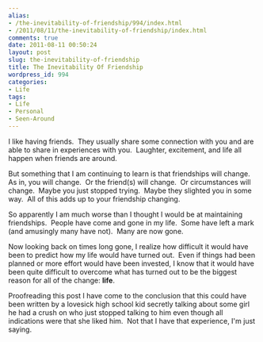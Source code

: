 ```yaml
---
alias:
- /the-inevitability-of-friendship/994/index.html
- /2011/08/11/the-inevitability-of-friendship/index.html
comments: true
date: 2011-08-11 00:50:24
layout: post
slug: the-inevitability-of-friendship
title: The Inevitability Of Friendship
wordpress_id: 994
categories:
- Life
tags:
- Life
- Personal
- Seen-Around
---
```


I like having friends.  They usually share some connection with you and are able to share in experiences with you.  Laughter, excitement, and life all happen when friends are around.

But something that I am continuing to learn is that friendships will change.  As in, you will change.  Or the friend(s) will change.  Or circumstances will change.  Maybe you just stopped trying.  Maybe they slighted you in some way.  All of this adds up to your friendship changing.

So apparently I am much worse than I thought I would be at maintaining friendships.  People have come and gone in my life.  Some have left a mark (and amusingly many have not).  Many are now gone.

Now looking back on times long gone, I realize how difficult it would have been to predict how my life would have turned out.  Even if things had been planned or more effort would have been invested, I know that it would have been quite difficult to overcome what has turned out to be the biggest reason for all of the change: **life**.

Proofreading this post I have come to the conclusion that this could have been written by a lovesick high school kid secretly talking about some girl he had a crush on who just stopped talking to him even though all indications were that she liked him.  Not that I have that experience, I'm just saying.
